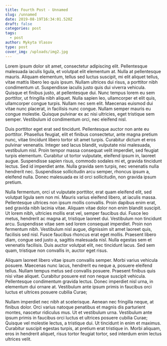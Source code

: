 ```yaml
---
title: Fourth Post - Unnamed
slug: /unnamed
date: 2019-08-19T16:34:01.520Z
draft: false
categories: post
tags:
  - post
author: Mykyta Vlasov
type: post
cover_img: /uploads/img2.jpg
---
```

Lorem ipsum dolor sit amet, consectetur adipiscing elit. Pellentesque malesuada iaculis ligula, et volutpat elit elementum at. Nulla at pellentesque mauris. Aliquam elementum, tellus sed luctus suscipit, mi elit aliquet tellus, vitae mattis libero leo quis ipsum. Nullam ultrices dui risus, a porttitor nibh condimentum ut. Suspendisse iaculis justo quis dui viverra vehicula. Quisque et finibus justo, at pellentesque dui. Nunc tempus lorem eu sem porttitor, ut fringilla nibh aliquet. Nulla sapien leo, ullamcorper et elit quis, ullamcorper congue turpis. Nullam nec sem elit. Maecenas euismod dui vitae nunc placerat, in facilisis nunc congue. Nullam semper mauris eu congue molestie. Quisque pulvinar ex ac nisi ultricies, eget tristique sem semper. Vestibulum id condimentum orci, nec eleifend nisl.



Duis porttitor eget erat sed tincidunt. Pellentesque auctor non ante eu porttitor. Phasellus feugiat, elit et finibus consectetur, ante magna pretium nunc, vitae tincidunt libero tortor sit amet turpis. Curabitur dictum et eros pulvinar venenatis. Integer sed lacus blandit, vulputate nisi malesuada, vestibulum nisl. Proin tempor massa consequat velit imperdiet, sed feugiat turpis elementum. Curabitur ut tortor vulputate, eleifend ipsum in, laoreet augue. Suspendisse sapien risus, commodo sodales mi et, gravida tincidunt lectus. Sed id imperdiet ante. Nulla gravida sem turpis, nec venenatis nulla hendrerit nec. Suspendisse sollicitudin arcu semper, rhoncus ipsum a, eleifend nulla. Donec malesuada ex id orci sollicitudin, non gravida ipsum pretium.



Nulla fermentum, orci ut vulputate porttitor, erat quam eleifend elit, sed volutpat ligula sem non mi. Mauris varius eleifend libero, at iaculis massa. Pellentesque ultrices non ipsum mollis convallis. Proin dapibus enim erat, sed gravida nibh lacinia vitae. Aliquam vitae dolor non enim blandit suscipit. Ut lorem nibh, ultricies mollis erat vel, semper faucibus dui. Fusce leo metus, hendrerit ac magna at, tristique laoreet dui. Vestibulum non tincidunt arcu. Suspendisse vitae sem sed lorem consequat imperdiet. Proin non fermentum nibh. Vestibulum nisl augue, dignissim sit amet laoreet quis, facilisis sed nisl. Fusce faucibus rhoncus erat eget mollis. Praesent libero diam, congue sed justo a, sagittis malesuada nisl. Nulla egestas sem et venenatis facilisis. Duis auctor volutpat elit, nec tincidunt lacus. Sed sem quam, tristique non convallis in, auctor eget risus.



Aliquam laoreet libero vitae ipsum convallis semper. Morbi varius vehicula posuere. Maecenas nunc lacus, hendrerit eu neque a, posuere eleifend tellus. Nullam tempus metus sed convallis posuere. Praesent finibus quis nisi vitae aliquet. Curabitur posuere est non neque suscipit vehicula. Pellentesque condimentum gravida lectus. Donec imperdiet nisl urna, in elementum dui ornare at. Vestibulum ante ipsum primis in faucibus orci luctus et ultrices posuere cubilia Curae;



Nullam imperdiet nec nibh at scelerisque. Aenean nec fringilla neque, at finibus dolor. Orci varius natoque penatibus et magnis dis parturient montes, nascetur ridiculus mus. Ut et vestibulum urna. Vestibulum ante ipsum primis in faucibus orci luctus et ultrices posuere cubilia Curae; Quisque vel molestie lectus, a tristique dui. Ut tincidunt in enim et maximus. Curabitur suscipit egestas turpis, at pretium erat tristique in. Morbi aliquam, eros in hendrerit aliquet, risus tortor feugiat tortor, sed interdum enim lectus ultrices velit.
